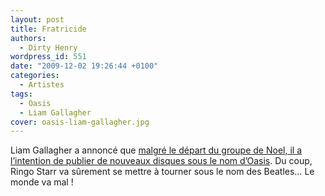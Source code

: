 ```yaml
---
layout: post
title: Fratricide
authors:
  - Dirty Henry
wordpress_id: 551
date: "2009-12-02 19:26:44 +0100"
categories:
  - Artistes
tags:
  - Oasis
  - Liam Gallagher
cover: oasis-liam-gallagher.jpg
---
```


Liam Gallagher a annoncé que [malgré le départ du groupe de Noel, il a
l’intention de publier de nouveaux disques sous le nom d’Oasis][1]. Du coup,
Ringo Starr va sûrement se mettre à tourner sous le nom des Beatles… Le monde va
mal !

[1]:
  http://www.thetripwire.com/news/2009/12/01/liam-gallagher-disrespects-his-bro-some-more-to-continue-recording-as-oasis
